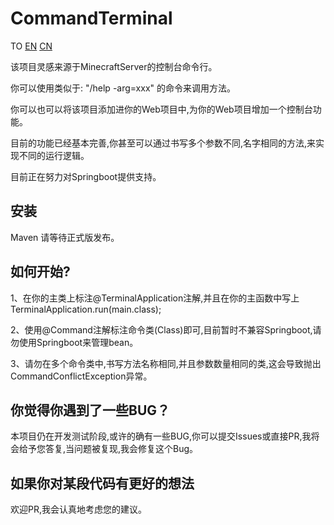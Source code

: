 # CommandTerminal

TO [EN](https://github.com/YunHerry/CommandTerminal/blob/master/README_EN.md) [CN](https://github.com/YunHerry/CommandTerminal/blob/master/README.md)

该项目灵感来源于MinecraftServer的控制台命令行。

你可以使用类似于: "/help -arg=xxx" 的命令来调用方法。

你可以也可以将该项目添加进你的Web项目中,为你的Web项目增加一个控制台功能。

目前的功能已经基本完善,你甚至可以通过书写多个参数不同,名字相同的方法,来实现不同的运行逻辑。

目前正在努力对Springboot提供支持。

## 安装
Maven
请等待正式版发布。
## 如何开始?
1、在你的主类上标注@TerminalApplication注解,并且在你的主函数中写上TerminalApplication.run(main.class);

2、使用@Command注解标注命令类(Class)即可,目前暂时不兼容Springboot,请勿使用Springboot来管理bean。

3、请勿在多个命令类中,书写方法名称相同,并且参数数量相同的类,这会导致抛出CommandConflictException异常。
## 你觉得你遇到了一些BUG？
本项目仍在开发测试阶段,或许的确有一些BUG,你可以提交Issues或直接PR,我将会给予您答复,当问题被复现,我会修复这个Bug。
## 如果你对某段代码有更好的想法
欢迎PR,我会认真地考虑您的建议。

